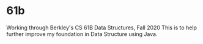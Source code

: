 # 61b
Working through Berkley's CS 61B Data Structures, Fall 2020
This is to help further improve my foundation in Data Structure using Java. 
